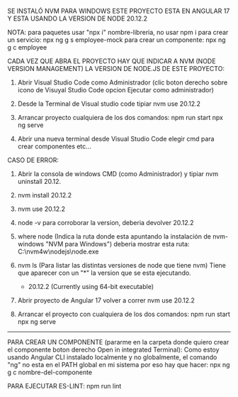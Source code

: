 SE INSTALÓ NVM PARA WINDOWS
ESTE PROYECTO ESTA EN ANGULAR 17 Y ESTA USANDO LA VERSION DE NODE 20.12.2

NOTA: para paquetes usar "npx i" nombre-libreria, no usar npm i
para crear un servicio: npx ng g s employee-mock
para crear un componente: npx ng g c employee

CADA VEZ QUE ABRA EL PROYECTO HAY QUE INDICAR A NVM (NODE VERSION MANAGEMENT)
LA VERSION DE NODE.JS DE ESTE PROYECTO:

1. Abrir Visual Studio Code como Administrador (clic boton derecho sobre icono de Visuyal Studio Code opcion Ejecutar como administrador)

2. Desde la Terminal de Visual studio code tipiar nvm use 20.12.2

3. Arrancar proyecto cualquiera de los dos comandos:
   npm run start
   npx ng serve

4. Abrir una nueva terminal desde Visual Studio Code elegir cmd para crear
   componentes etc...

CASO DE ERROR:

1. Abrir la consola de windows CMD (como Administrador) y tipiar nvm uninstall 20.12.
2. nvm install 20.12.2
3. nvm use 20.12.2
4. node -v para corroborar la version, deberia devolver 20.12.2
5. where node (Indica la ruta donde esta apuntando la instalación de nvm-windows "NVM para Windows")
   deberia mostrar esta ruta: C:\nvm4w\nodejs\node.exe
6. nvm ls (Para listar las distintas versiones de node que tiene nvm)
   Tiene que aparecer con un "\*" la version que se esta ejecutando.
    - 20.12.2 (Currently using 64-bit executable)

7. Abrir proyecto de Angular 17 volver a correr nvm use 20.12.2
8. Arrancar el proyecto con cualquiera de los dos comandos:
   npm run start
   npx ng serve

---

PARA CREAR UN COMPONENTE (pararme en la carpeta donde quiero crear
el componente boton derecho Open in integrated Terminal):
Como estoy usando Angular CLI instalado localmente y no globalmente,
el comando "ng" no esta en el PATH global en mi sistema por eso hay
que hacer: npx ng g c nombre-del-componente

PARA EJECUTAR ES-LINT: npm run lint
